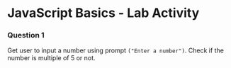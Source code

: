 # JavaScript Basics - Lab Activity

### Question 1
Get user to input a number using prompt `("Enter a number")`. Check if the number is multiple of 5 or not.

